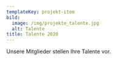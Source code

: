 ```yaml
---
templateKey: projekt-item
bild:
  image: /img/projekte_talente.jpg
  alt: Talente
title: Talente 2020
---
```

Unsere Mitglieder stellen Ihre Talente vor.